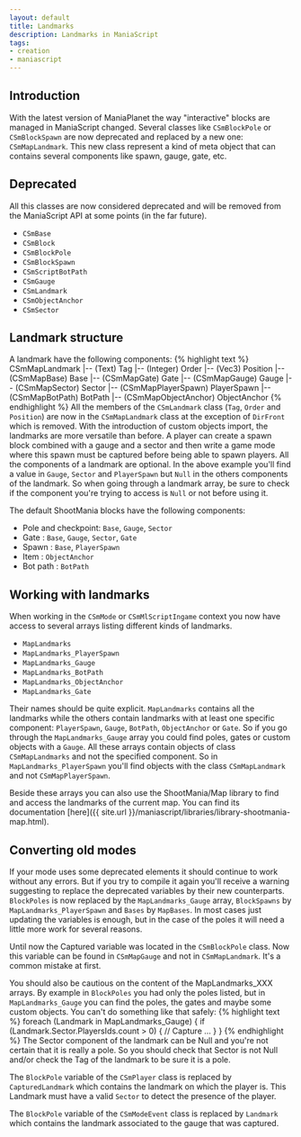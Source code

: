 ```yaml
---
layout: default
title: Landmarks
description: Landmarks in ManiaScript
tags:
- creation
- maniascript
---
```


## Introduction

With the latest version of ManiaPlanet the way "interactive" blocks are managed in ManiaScript changed. Several classes like `CSmBlockPole` or `CSmBlockSpawn` are now deprecated and replaced by a new one: `CSmMapLandmark`.
This new class represent a kind of meta object that can contains several components like spawn, gauge, gate, etc.


## Deprecated

All this classes are now considered deprecated and will be removed from the ManiaScript API at some points (in the far future).

* `CSmBase`
* `CSmBlock`
* `CSmBlockPole`
* `CSmBlockSpawn`
* `CSmScriptBotPath`
* `CSmGauge`
* `CSmLandmark`
* `CSmObjectAnchor `
* `CSmSector`


## Landmark structure

A landmark have the following components:
{% highlight text %}
CSmMapLandmark
|-- (Text) Tag
|-- (Integer) Order
|-- (Vec3) Position
|-- (CSmMapBase) Base
|-- (CSmMapGate) Gate
|-- (CSmMapGauge) Gauge
|-- (CSmMapSector) Sector
|-- (CSmMapPlayerSpawn) PlayerSpawn
|-- (CSmMapBotPath) BotPath
|-- (CSmMapObjectAnchor) ObjectAnchor
{% endhighlight %}
All the members of the `CSmLandmark` class (`Tag`, `Order` and `Position`) are now in the `CSmMapLandmark` class at the exception of `DirFront` which is removed.
With the introduction of custom objects import, the landmarks are more versatile than before. A player can create a spawn block combined with a gauge and a sector and then write a game mode where this spawn must be captured before being able to spawn players.
All the components of a landmark are optional. In the above example you'll find a value in `Gauge`, `Sector` and `PlayerSpawn` but `Null` in the others components of the landmark.
So when going through a landmark array, be sure to check if the component you're trying to access is `Null` or not before using it.

The default ShootMania blocks have the following components:

* Pole and checkpoint: `Base`, `Gauge`, `Sector`
* Gate : `Base`, `Gauge`, `Sector`, `Gate`
* Spawn : `Base`, `PlayerSpawn`
* Item : `ObjectAnchor`
* Bot path : `BotPath`


## Working with landmarks

When working in the `CSmMode` or `CSmMlScriptIngame` context you now have access to several arrays listing different kinds of landmarks.

* `MapLandmarks`
* `MapLandmarks_PlayerSpawn`
* `MapLandmarks_Gauge`
* `MapLandmarks_BotPath`
* `MapLandmarks_ObjectAnchor`
* `MapLandmarks_Gate`

Their names should be quite explicit. `MapLandmarks` contains all the landmarks while the others contain landmarks with at least one specific component: `PlayerSpawn`, `Gauge`, `BotPath`, `ObjectAnchor` or `Gate`. So if you go through the `MapLandmarks_Gauge` array you could find poles, gates or custom objects with a `Gauge`.
All these arrays contain objects of class `CSmMapLandmarks` and not the specified component. So in `MapLandmarks_PlayerSpawn` you'll find objects with the class `CSmMapLandmark` and not `CSmMapPlayerSpawn`.

Beside these arrays you can also use the ShootMania/Map library to find and access the landmarks of the current map. You can find its documentation [here]({{ site.url }}/maniascript/libraries/library-shootmania-map.html).


## Converting old modes

If your mode uses some deprecated elements it should continue to work without any errors. But if you try to compile it again you'll receive a warning suggesting to replace the deprecated variables by their new counterparts.
`BlockPoles` is now replaced by the `MapLandmarks_Gauge` array, `BlockSpawns` by `MapLandmarks_PlayerSpawn` and `Bases` by `MapBases`. In most cases just updating the variables is enough, but in the case of the poles it will need a little more work for several reasons.

Until now the Captured variable was located in the `CSmBlockPole` class. Now this variable can be found in `CSmMapGauge` and not in `CSmMapLandmark`. It's a common mistake at first.

You should also be cautious on the content of the MapLandmarks_XXX arrays. By example in `BlockPoles` you had only the poles listed, but in `MapLandmarks_Gauge` you can find the poles, the gates and maybe some custom objects. You can't do something like that safely:
{% highlight text %}
foreach (Landmark in MapLandmarks_Gauge) {
  if (Landmark.Sector.PlayersIds.count > 0) {
    // Capture ...
  }
}
{% endhighlight %}
The Sector component of the landmark can be Null and you're not certain that it is really a pole. So you should check that Sector is not Null and/or check the Tag of the landmark to be sure it is a pole.

The `BlockPole` variable of the `CSmPlayer` class is replaced by `CapturedLandmark` which contains the landmark on which the player is. This Landmark must have a valid `Sector` to detect the presence of the player.

The `BlockPole` variable of the `CSmModeEvent` class is replaced by `Landmark` which contains the landmark associated to the gauge that was captured.

